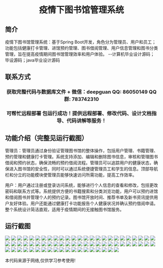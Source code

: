 <p><h1 align="center">疫情下图书馆管理系统</h1></p>

## 简介
疫情下图书馆管理系统：基于Spring Boot开发，角色分为管理员、用户和员工；功能包括健康打卡管理、进馆预约管理、图书借阅管理、用户信息管理和图书分类管理，旨在提高疫情期间图书馆管理效率和用户体验。    --计算机毕业设计源码；毕设源码；java毕业设计源码


## 联系方式
<p><h3 align="center">获取完整代码与数据库文件 + 微信：deepguan QQ: 86050149 QQ群: 783742310</h3></p>
<p><h3 align="center">可帮忙远程部署 包运行成功！提供远程部署、修改代码、设计文档指导、代码讲解等服务！</h3></p>

## 功能介绍（完整见运行截图）
管理员：管理员通过身份验证管理图书馆的整体操作，包括用户管理、书籍管理、预约管理和健康打卡管理。系统支持添加、编辑和删除图书信息，审核和管理图书借阅和预约状态，确保流畅的预约借阅流程。管理员可以追踪用户的健康状态，确保进入图书馆的安全性，同时可以通过系统便捷管理员工和学生的信息。顶部导航栏和分立的功能模块使管理员能够快速访问所需功能，提高工作效率。

用户：用户通过注册或登录访问系统，能够进行个人信息的查看和修改，包括更改密码和联系方式等。系统提供方便的书籍搜索和分类浏览功能，用户可以预约进馆和借阅图书并管理个人的预约记录。图书馆开放时间、推荐书单及新书资讯提供用户友好体验。用户还能通过健康打卡功能报告个人健康状况并确认预约借阅申请。整个系统设计简洁直观，适用于疫情期间的无接触图书馆服务。


## 运行截图
![](img/001.jpg)
![](img/002.jpg)
![](img/003.jpg)
![](img/004.jpg)
![](img/005.jpg)
![](img/006.jpg)
![](img/007.jpg)
![](img/008.jpg)
![](img/009.jpg)
![](img/010.jpg)
![](img/011.jpg)
![](img/012.jpg)
![](img/013.jpg)
![](img/014.jpg)
![](img/015.jpg)
![](img/016.jpg)
![](img/017.jpg)
![](img/018.jpg)
![](img/019.jpg)
![](img/020.jpg)
![](img/021.jpg)
![](img/022.jpg)
![](img/023.jpg)
![](img/024.jpg)
![](img/025.jpg)
![](img/026.jpg)
![](img/027.jpg)
![](img/028.jpg)
![](img/029.jpg)
![](img/030.jpg)
![](img/031.jpg)
![](img/032.jpg)
![](img/033.jpg)
![](img/034.jpg)
![](img/035.jpg)
![](img/036.jpg)
![](img/037.jpg)
![](img/038.jpg)
![](img/039.jpg)
![](img/040.jpg)
![](img/041.jpg)
![](img/042.jpg)
![](img/043.jpg)
![](img/044.jpg)
![](img/045.jpg)
![](img/046.jpg)
![](img/047.jpg)
![](img/048.jpg)
![](img/049.jpg)
![](img/050.jpg)
![](img/051.jpg)
![](img/052.jpg)
![](img/053.jpg)
![](img/054.jpg)
![](img/055.jpg)
![](img/056.jpg)
![](img/057.jpg)
![](img/058.jpg)
![](img/059.jpg)
![](img/060.jpg)
![](img/061.jpg)
![](img/062.jpg)
![](img/063.jpg)
![](img/064.jpg)
![](img/065.jpg)
![](img/066.jpg)
![](img/067.jpg)
![](img/068.jpg)
![](img/069.jpg)

<p>本代码来源于网络,仅供学习参考使用!</p>

